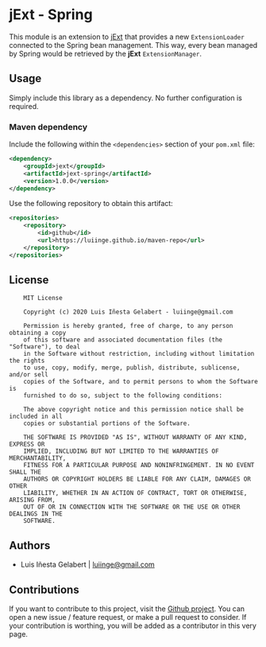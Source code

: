 jExt - Spring
================================================================================

This module is an extension to [jExt][1] that provides a new `ExtensionLoader` connected to
the Spring bean management. This way, every bean managed by Spring would be retrieved by the
**jExt** `ExtensionManager`.

Usage
-----------------------------------------------------------------------------------------
Simply include this library as a dependency. No further configuration is required.


### Maven dependency
Include the following within the `<dependencies>` section of your `pom.xml` file:
```xml
<dependency>
    <groupId>jext</groupId>
    <artifactId>jext-spring</artifactId>
    <version>1.0.0</version>
</dependency>
```

Use the following repository to obtain this artifact:

```xml
<repositories>
    <repository>
        <id>github</id>
        <url>https://luiinge.github.io/maven-repo</url>
    </repository>
</repositories>
```

License
-----------------------------------------------------------------------------------------

```
    MIT License

    Copyright (c) 2020 Luis Iñesta Gelabert - luiinge@gmail.com

    Permission is hereby granted, free of charge, to any person obtaining a copy
    of this software and associated documentation files (the "Software"), to deal
    in the Software without restriction, including without limitation the rights
    to use, copy, modify, merge, publish, distribute, sublicense, and/or sell
    copies of the Software, and to permit persons to whom the Software is
    furnished to do so, subject to the following conditions:

    The above copyright notice and this permission notice shall be included in all
    copies or substantial portions of the Software.

    THE SOFTWARE IS PROVIDED "AS IS", WITHOUT WARRANTY OF ANY KIND, EXPRESS OR
    IMPLIED, INCLUDING BUT NOT LIMITED TO THE WARRANTIES OF MERCHANTABILITY,
    FITNESS FOR A PARTICULAR PURPOSE AND NONINFRINGEMENT. IN NO EVENT SHALL THE
    AUTHORS OR COPYRIGHT HOLDERS BE LIABLE FOR ANY CLAIM, DAMAGES OR OTHER
    LIABILITY, WHETHER IN AN ACTION OF CONTRACT, TORT OR OTHERWISE, ARISING FROM,
    OUT OF OR IN CONNECTION WITH THE SOFTWARE OR THE USE OR OTHER DEALINGS IN THE
    SOFTWARE.
```


Authors
-----------------------------------------------------------------------------------------

- Luis Iñesta Gelabert  |  luiinge@gmail.com


Contributions
-----------------------------------------------------------------------------------------
If you want to contribute to this project, visit the
[Github project](https://github.com/luiinge/jext-spring). You can open a new issue / feature
request, or make a pull request to consider. If your contribution is worthing, you will be added
as a contributor in this very page.




[1]: <https://github.com/luiinge/jext>



